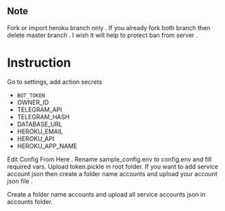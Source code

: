 ## Note

Fork or import heroku branch only . If you already fork both branch then delete master branch . I wish it will help to protect ban from server .

# Instruction
Go to settings, add action secrets
* `BOT_TOKEN` 
* OWNER_ID 
* TELEGRAM_API 
* TELEGRAM_HASH 
* DATABASE_URL 
* HEROKU_EMAIL 
* HEROKU_API 
* HEROKU_APP_NAME

Edit Config From Here . Rename sample_config.env to config.env and fill required vars.
Upload token.pickle in root folder.
If you want to add service account json then create a folder name accounts and upload your account json file .

Create a folder name accounts and upload all service accounts json in accounts folder.



